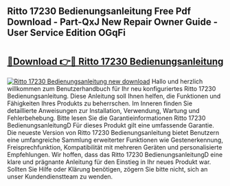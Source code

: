 ## Ritto 17230 Bedienungsanleitung Free Pdf Download - Part-QxJ New Repair Owner Guide - User Service Edition OGqFi

# <h2><a href="http://df5q2qi.blite.top/?on=Ritto+17230+Bedienungsanleitung">🔗Download 👉🔴 Ritto 17230 Bedienungsanleitung</a></h2>

[![Ritto 17230 Bedienungsanleitung new download](https://i.imgur.com/lujVjoI.png)](http://df5q2qi.blite.top/?on=Ritto+17230+Bedienungsanleitung)
Hallo und herzlich willkommen zum Benutzerhandbuch für Ihr neu konfiguriertes Ritto 17230 Bedienungsanleitung. Diese Anleitung soll Ihnen helfen, die Funktionen und Fähigkeiten Ihres Produkts zu beherrschen. Im Inneren finden Sie detaillierte Anweisungen zur Installation, Verwendung, Wartung und Fehlerbehebung. Bitte lesen Sie die Garantieinformationen Ritto 17230 BedienungsanleitungD Für dieses Produkt gilt eine umfassende Garantie. Die neueste Version von Ritto 17230 Bedienungsanleitung bietet Benutzern eine umfangreiche Sammlung erweiterter Funktionen wie Gestenerkennung, Freisprechfunktion, Kompatibilität mit mehreren Geräten und personalisierte Empfehlungen. Wir hoffen, dass das Ritto 17230 BedienungsanleitungD eine klare und prägnante Anleitung für den Einstieg in Ihr neues Produkt war. Sollten Sie Hilfe oder Klärung benötigen, zögern Sie bitte nicht, sich an unser Kundendienstteam zu wenden.
